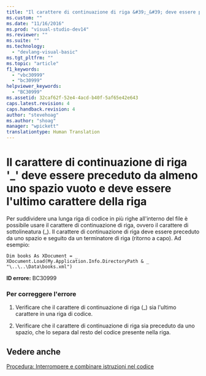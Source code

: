 ```yaml
---
title: "Il carattere di continuazione di riga &#39;_&#39; deve essere preceduto da almeno uno spazio vuoto e deve essere l&#39;ultimo carattere della riga | Microsoft Docs"
ms.custom: ""
ms.date: "11/16/2016"
ms.prod: "visual-studio-dev14"
ms.reviewer: ""
ms.suite: ""
ms.technology: 
  - "devlang-visual-basic"
ms.tgt_pltfrm: ""
ms.topic: "article"
f1_keywords: 
  - "vbc30999"
  - "bc30999"
helpviewer_keywords: 
  - "BC30999"
ms.assetid: 32caf62f-52e4-4acd-b40f-5af65e42e643
caps.latest.revision: 4
caps.handback.revision: 4
author: "stevehoag"
ms.author: "shoag"
manager: "wpickett"
translationtype: Human Translation
---
```

# Il carattere di continuazione di riga &#39;_&#39; deve essere preceduto da almeno uno spazio vuoto e deve essere l&#39;ultimo carattere della riga
Per suddividere una lunga riga di codice in più righe all'interno del file è possibile usare il carattere di continuazione di riga, ovvero il carattere di sottolineatura \(\_\). Il carattere di continuazione di riga deve essere preceduto da uno spazio e seguito da un terminatore di riga \(ritorno a capo\). Ad esempio:  
  
```  
Dim books As XDocument = _ XDocument.Load(My.Application.Info.DirectoryPath & _ "\..\..\Data\books.xml")  
```  
  
 **ID errore:** BC30999  
  
### Per correggere l'errore  
  
1.  Verificare che il carattere di continuazione di riga \(\_\) sia l'ultimo carattere in una riga di codice.  
  
2.  Verificare che il carattere di continuazione di riga sia preceduto da uno spazio, che lo separa dal resto del codice presente nella riga.  
  
## Vedere anche  
 [Procedura: Interrompere e combinare istruzioni nel codice](../../visual-basic/programming-guide/program-structure/how-to-break-and-combine-statements-in-code.md)